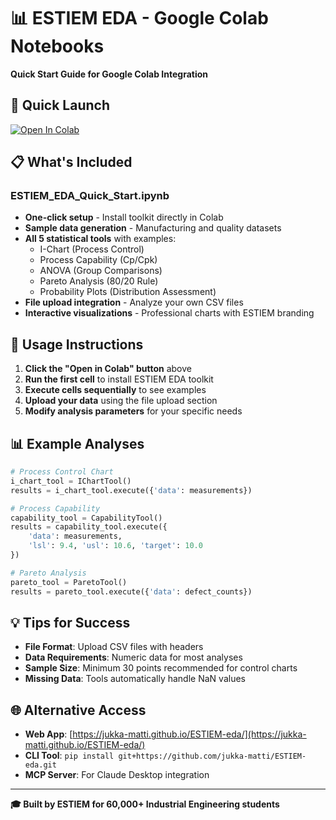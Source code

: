 # 📊 ESTIEM EDA - Google Colab Notebooks

**Quick Start Guide for Google Colab Integration**

## 🚀 Quick Launch

[![Open In Colab](https://colab.research.google.com/assets/colab-badge.svg)](https://colab.research.google.com/github/jukka-matti/ESTIEM-eda/blob/main/notebooks/ESTIEM_EDA_Quick_Start.ipynb)

## 📋 What's Included

### ESTIEM_EDA_Quick_Start.ipynb
- **One-click setup** - Install toolkit directly in Colab
- **Sample data generation** - Manufacturing and quality datasets
- **All 5 statistical tools** with examples:
  - I-Chart (Process Control)
  - Process Capability (Cp/Cpk)
  - ANOVA (Group Comparisons) 
  - Pareto Analysis (80/20 Rule)
  - Probability Plots (Distribution Assessment)
- **File upload integration** - Analyze your own CSV files
- **Interactive visualizations** - Professional charts with ESTIEM branding

## 🔧 Usage Instructions

1. **Click the "Open in Colab" button** above
2. **Run the first cell** to install ESTIEM EDA toolkit
3. **Execute cells sequentially** to see examples
4. **Upload your data** using the file upload section
5. **Modify analysis parameters** for your specific needs

## 📊 Example Analyses

```python
# Process Control Chart
i_chart_tool = IChartTool()
results = i_chart_tool.execute({'data': measurements})

# Process Capability
capability_tool = CapabilityTool()
results = capability_tool.execute({
    'data': measurements,
    'lsl': 9.4, 'usl': 10.6, 'target': 10.0
})

# Pareto Analysis
pareto_tool = ParetoTool()
results = pareto_tool.execute({'data': defect_counts})
```

## 💡 Tips for Success

- **File Format**: Upload CSV files with headers
- **Data Requirements**: Numeric data for most analyses
- **Sample Size**: Minimum 30 points recommended for control charts
- **Missing Data**: Tools automatically handle NaN values

## 🌐 Alternative Access

- **Web App**: [https://jukka-matti.github.io/ESTIEM-eda/](https://jukka-matti.github.io/ESTIEM-eda/)
- **CLI Tool**: `pip install git+https://github.com/jukka-matti/ESTIEM-eda.git`
- **MCP Server**: For Claude Desktop integration

---

**🎓 Built by ESTIEM for 60,000+ Industrial Engineering students**